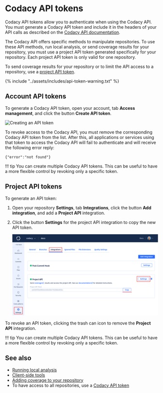 # Codacy API tokens

Codacy API tokens allow you to authenticate when using the Codacy API. You must generate a Codacy API token and include it in the headers of your API calls as described on the [Codacy API documentation](https://api.codacy.com/api/api-docs#authentication).

The Codacy API offers specific methods to manipulate repositories. To use these API methods, run local analysis, or send coverage results for your repository, you must use a project API token generated specifically for your repository. Each project API token is only valid for one repository.

To send coverage results for your repository or to limit the API access to a repository, use a [project API token](#).

{% include "../assets/includes/api-token-warning.txt" %}

## Account API tokens

To generate a Codacy API token, open your account, tab **Access management**, and click the button **Create API token**.

![Creating an API token](images/api-tokens.png)

To revoke access to the Codacy API, you must remove the corresponding Codacy API token from the list. After this, all applications or services using that token to access the Codacy API will fail to authenticate and will receive the following error reply:

```text
{"error":"not found"}
```

!!! tip
    You can create multiple Codacy API tokens. This can be useful to have a more flexible control by revoking only a specific token.

## Project API tokens

To generate an API token:

1.  Open your repository **Settings**, tab **Integrations**, click the button **Add integration**, and add a **Project API** integration.

1.  Click the button **Settings** for the project API integration to copy the new API token.

    ![Project API token](images/project-api-token.png)

To revoke an API token, clicking the trash can icon to remove the **Project API** integration.

!!! tip
    You can create multiple Codacy API tokens. This can be useful to have a more flexible control by revoking only a specific token.

## See also

-   [Running local analysis](../related-tools/local-analysis/running-local-analysis.md)
-   [Client-side tools](local-analysis/client-side-tools.md)
-   [Adding coverage to your repository](../coverage-reporter/index.md)
-   To have access to all repositories, use a [Codacy API token](../related-tools/codacy-api-tokens.md)

